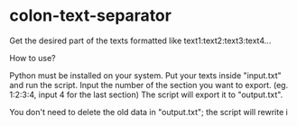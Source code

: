# colon-text-separator
Get the desired part of the texts formatted like text1:text2:text3:text4...


How to use?

Python must be installed on your system.
Put your texts inside "input.txt" and run the script.
Input the number of the section you want to export. (eg. 1:2:3:4, input 4 for the last section)
The script will export it to "output.txt".

You don't need to delete the old data in "output.txt"; the script will rewrite i
